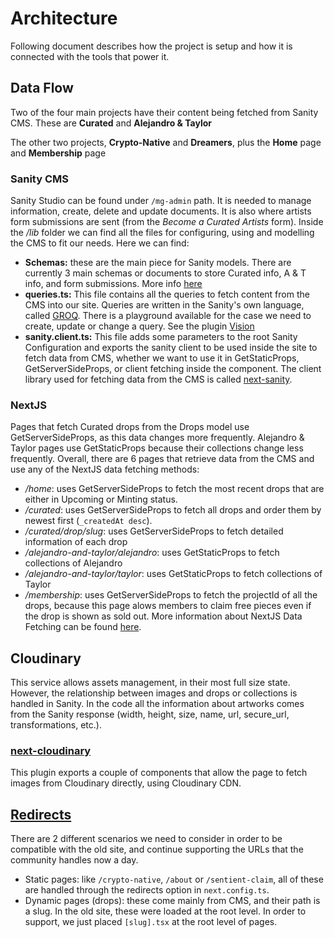 # Architecture
Following document describes how the project is setup and how it is connected with the tools that power it.

## Data Flow
Two of the four main projects have their content being fetched from Sanity CMS. These are **Curated** and **Alejandro & Taylor**

The other two projects, **Crypto-Native** and **Dreamers**, plus the **Home** page and **Membership** page

### Sanity CMS
Sanity Studio can be found under `/mg-admin` path. It is needed to manage information, create, delete and update documents. It is also where artists form submissions are sent (from the _Become a Curated Artists_ form). Inside the */lib* folder we can find all the files for configuring, using and modelling the CMS to fit our needs. Here we can find: 
* **Schemas:** these are the main piece for Sanity models. There are currently 3 main schemas or documents to store Curated info, A & T info, and form submissions. More info [here](https://www.sanity.io/docs/schema-types)
* **queries.ts:** This file contains all the queries to fetch content from the CMS into our site. Queries are written in the Sanity's own language, called [GROQ](https://www.sanity.io/docs/groq-reference). There is a playground available for the case we need to create, update or change a query. See the plugin [Vision](https://www.sanity.io/docs/the-vision-plugin)
* **sanity.client.ts:** This file adds some parameters to the root Sanity Configuration and exports the sanity client to be used inside the site to fetch data from CMS, whether we want to use it in GetStaticProps, GetServerSideProps, or client fetching inside the component. The client library used for fetching data from the CMS is called [next-sanity](https://www.npmjs.com/package/next-sanity).

### NextJS
Pages that fetch Curated drops from the Drops model use GetServerSideProps, as this data changes more frequently. Alejandro & Taylor pages use GetStaticProps because their collections change less frequently. Overall, there are 6 pages that retrieve data from the CMS and use any of the NextJS data fetching methods:
* */home*: uses GetServerSideProps to fetch the most recent drops that are either in Upcoming or Minting status.
* */curated*: uses GetServerSideProps to fetch all drops and order them by newest first (`_createdAt desc`).
* */curated/drop/slug*: uses GetServerSideProps to fetch detailed information of each drop
* */alejandro-and-taylor/alejandro*: uses GetStaticProps to fetch collections of Alejandro
* */alejandro-and-taylor/taylor*: uses GetStaticProps to fetch collections of Taylor
* */membership*: uses GetServerSideProps to fetch the projectId of all the drops, because this page alows members to claim free pieces even if the drop is shown as sold out.
More information about NextJS Data Fetching can be found [here](https://nextjs.org/docs/basic-features/data-fetching/overview).

## Cloudinary
This service allows assets management, in their most full size state. However, the relationship between images and drops or collections is handled in Sanity. In the code all the information about artworks comes from the Sanity response (width, height, size, name, url, secure_url, transformations, etc.).
### [next-cloudinary](https://www.npmjs.com/package/next-cloudinary)
This plugin exports a couple of components that allow the page to fetch images from Cloudinary directly, using Cloudinary CDN.

## [Redirects](https://nextjs.org/docs/api-reference/next.config.js/redirects)
There are 2 different scenarios we need to consider in order to be compatible with the old site, and continue supporting the URLs that the community handles now a day.
* Static pages: like `/crypto-native`, `/about` or `/sentient-claim`, all of these are handled through the redirects option in `next.config.ts`.
* Dynamic pages (drops): these come mainly from CMS, and their path is a slug. In the old site, these were loaded at the root level. In order to support, we just placed `[slug].tsx` at the root level of pages.
